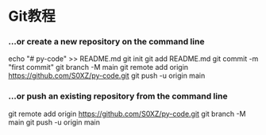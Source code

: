 # Git教程
### …or create a new repository on the command line

echo "# py-code" >> README.md
git init
git add README.md
git commit -m "first commit"
git branch -M main
git remote add origin https://github.com/S0XZ/py-code.git
git push -u origin main

### …or push an existing repository from the command line

git remote add origin https://github.com/S0XZ/py-code.git
git branch -M main
git push -u origin main
